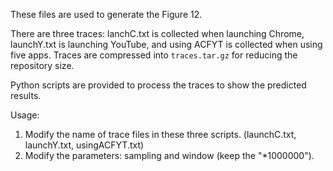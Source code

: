 These files are used to generate the Figure 12.

There are three traces: lanchC.txt is collected when launching Chrome, launchY.txt is launching YouTube, and using ACFYT is collected when using five apps. Traces are compressed into `traces.tar.gz` for reducing the repository size.

Python scripts are provided to process the traces to show the predicted results.

Usage:

1. Modify the name of trace files in these three scripts. (launchC.txt, launchY.txt, usingACFYT.txt)
2. Modify the parameters: sampling and window (keep the "*1000000").
